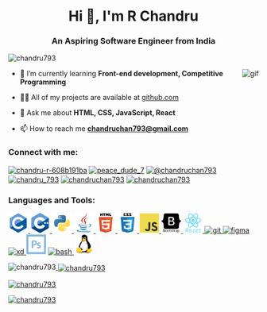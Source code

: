 <h1 align="center">Hi 👋, I'm R Chandru</h1>
<h3 align="center">An Aspiring Software Engineer from India</h3>

<p align="left"> <img src="https://komarev.com/ghpvc/?username=chandru793&label=Profile%20views&color=0e75b6&style=flat" alt="chandru793" /> </p>
<img align="right" alt="gif" src="https://monophy.com/media/cWIatk4qbAJgs/monophy.gif"/>

- 🌱 I’m currently learning **Front-end development, Competitive Programming**

- 👨‍💻 All of my projects are available at [github.com](https://github.com/chandru793)

- 💬 Ask me about **HTML, CSS, JavaScript, React**

- 📫 How to reach me **chandruchan793@gmail.com**

<h3 align="left">Connect with me:</h3>
<p align="left">
<a href="https://linkedin.com/in/chandru-r-608b191ba" target="blank"><img align="center" src="https://raw.githubusercontent.com/rahuldkjain/github-profile-readme-generator/master/src/images/icons/Social/linked-in-alt.svg" alt="chandru-r-608b191ba" height="30" width="40" /></a>
<a href="https://instagram.com/peace_dude_7" target="blank"><img align="center" src="https://raw.githubusercontent.com/rahuldkjain/github-profile-readme-generator/master/src/images/icons/Social/instagram.svg" alt="peace_dude_7" height="30" width="40" /></a>
<a href="https://medium.com/@chandruchan793" target="blank"><img align="center" src="https://raw.githubusercontent.com/rahuldkjain/github-profile-readme-generator/master/src/images/icons/Social/medium.svg" alt="@chandruchan793" height="30" width="40" /></a>
<a href="https://www.codechef.com/users/chandru_793" target="blank"><img align="center" src="https://cdn.jsdelivr.net/npm/simple-icons@3.1.0/icons/codechef.svg" alt="chandru_793" height="30" width="40" /></a>
<a href="https://www.hackerrank.com/chandruchan793" target="blank"><img align="center" src="https://raw.githubusercontent.com/rahuldkjain/github-profile-readme-generator/master/src/images/icons/Social/hackerrank.svg" alt="chandruchan793" height="30" width="40" /></a>
<a href="https://www.leetcode.com/chandruchan793" target="blank"><img align="center" src="https://raw.githubusercontent.com/rahuldkjain/github-profile-readme-generator/master/src/images/icons/Social/leet-code.svg" alt="chandruchan793" height="30" width="40" /></a>
</p>

<h3 align="left">Languages and Tools:</h3>
<p align="left"> <a href="https://www.gnu.org/software/bash/" target="_blank" rel="noreferrer"> 
  <img src="https://raw.githubusercontent.com/devicons/devicon/master/icons/c/c-original.svg" alt="c" width="40" height="40"/> </a> <a href="https://www.w3schools.com/cpp/" target="_blank" rel="noreferrer"> 
  <img src="https://raw.githubusercontent.com/devicons/devicon/master/icons/cplusplus/cplusplus-original.svg" alt="cplusplus" width="40" height="40"/> </a> <a href="https://www.w3schools.com/css/" target="_blank" rel="noreferrer">
  <img src="https://raw.githubusercontent.com/devicons/devicon/master/icons/python/python-original.svg" alt="python" width="40" height="40"/> </a> <a href="https://reactjs.org/" target="_blank" rel="noreferrer"> 
  <img src="https://raw.githubusercontent.com/devicons/devicon/master/icons/java/java-original.svg" alt="java" width="40" height="40"/> </a> <a href="https://developer.mozilla.org/en-US/docs/Web/JavaScript" target="_blank" rel="noreferrer">
  <img src="https://raw.githubusercontent.com/devicons/devicon/master/icons/html5/html5-original-wordmark.svg" alt="html5" width="40" height="40"/> </a> <a href="https://www.java.com" target="_blank" rel="noreferrer"> 
  <img src="https://raw.githubusercontent.com/devicons/devicon/master/icons/css3/css3-original-wordmark.svg" alt="css3" width="40" height="40"/> </a> <a href="https://www.figma.com/" target="_blank" rel="noreferrer">
  <img src="https://raw.githubusercontent.com/devicons/devicon/master/icons/javascript/javascript-original.svg" alt="javascript" width="40" height="40"/> </a> <a href="https://www.linux.org/" target="_blank" rel="noreferrer">
  <img src="https://raw.githubusercontent.com/devicons/devicon/master/icons/bootstrap/bootstrap-plain-wordmark.svg" alt="bootstrap" width="40" height="40"/> </a> <a href="https://www.cprogramming.com/" target="_blank" rel="noreferrer">
  <img src="https://raw.githubusercontent.com/devicons/devicon/master/icons/react/react-original-wordmark.svg" alt="react" width="40" height="40"/> </a> <a href="https://www.adobe.com/products/xd.html" target="_blank" rel="noreferrer">
  <img src="https://www.vectorlogo.zone/logos/git-scm/git-scm-icon.svg" alt="git" width="40" height="40"/> </a> <a href="https://www.w3.org/html/" target="_blank" rel="noreferrer">
  <img src="https://www.vectorlogo.zone/logos/figma/figma-icon.svg" alt="figma" width="40" height="40"/> </a> <a href="https://git-scm.com/" target="_blank" rel="noreferrer">
  <img src="https://cdn.worldvectorlogo.com/logos/adobe-xd.svg" alt="xd" width="40" height="40"/> </a>
  <img src="https://raw.githubusercontent.com/devicons/devicon/master/icons/photoshop/photoshop-line.svg" alt="photoshop" width="40" height="40"/> </a> <a href="https://postman.com" target="_blank" rel="noreferrer">
  <img src="https://www.vectorlogo.zone/logos/gnu_bash/gnu_bash-icon.svg" alt="bash" width="40" height="40"/> </a> <a href="https://getbootstrap.com" target="_blank" rel="noreferrer">  
  <img src="https://raw.githubusercontent.com/devicons/devicon/master/icons/linux/linux-original.svg" alt="linux" width="40" height="40"/> </a> <a href="https://www.mysql.com/" target="_blank" rel="noreferrer"> 
<!--   <img src="https://raw.githubusercontent.com/devicons/devicon/master/icons/mysql/mysql-original-wordmark.svg" alt="mysql" width="40" height="40"/> </a> <a href="https://nodejs.org" target="_blank" rel="noreferrer">  -->
<!--   <img src="https://raw.githubusercontent.com/devicons/devicon/master/icons/nodejs/nodejs-original-wordmark.svg" alt="nodejs" width="40" height="40"/> </a> <a href="https://www.photoshop.com/en" target="_blank" rel="noreferrer">  -->  
<!--   <img src="https://www.vectorlogo.zone/logos/getpostman/getpostman-icon.svg" alt="postman" width="40" height="40"/> </a> <a href="https://pugjs.org" target="_blank" rel="noreferrer">  -->
<!--   <img src="https://cdn.worldvectorlogo.com/logos/pug.svg" alt="pug" width="40" height="40"/> </a> <a href="https://www.python.org" target="_blank" rel="noreferrer">  -->  
</p>

<p><img align="left" src="https://github-readme-stats.vercel.app/api/top-langs?username=chandru793&show_icons=true&locale=en&layout=compact&title_color=ffffff&icon_color=bb2acf&text_color=daf7dc&bg_color=151515" alt="chandru793" /></p>

<p>&nbsp;<img align="center" src="https://github-readme-stats.vercel.app/api?username=chandru793&show_icons=true&locale=en&title_color=ffffff&icon_color=bb2acf&text_color=daf7dc&bg_color=151515" alt="chandru793" /></p>

<p><img align="center" src="https://github-readme-streak-stats.herokuapp.com/?user=chandru793&theme=dark&border=DD88D5&background=0C0C0C&currStreakNum=E289F4&stroke=DD85D1&ring=DD83D7&fire=D874DD&sideNums=D578DD&currStreakLabel=C988DD&sideLabels=DD8CDA&dates=D7BDDD" alt="chandru793" /></p>

<p align="left"> <a href="https://github.com/ryo-ma/github-profile-trophy"><img src="https://github-profile-trophy.vercel.app/?username=chandru793" alt="chandru793" /></a> </p>
